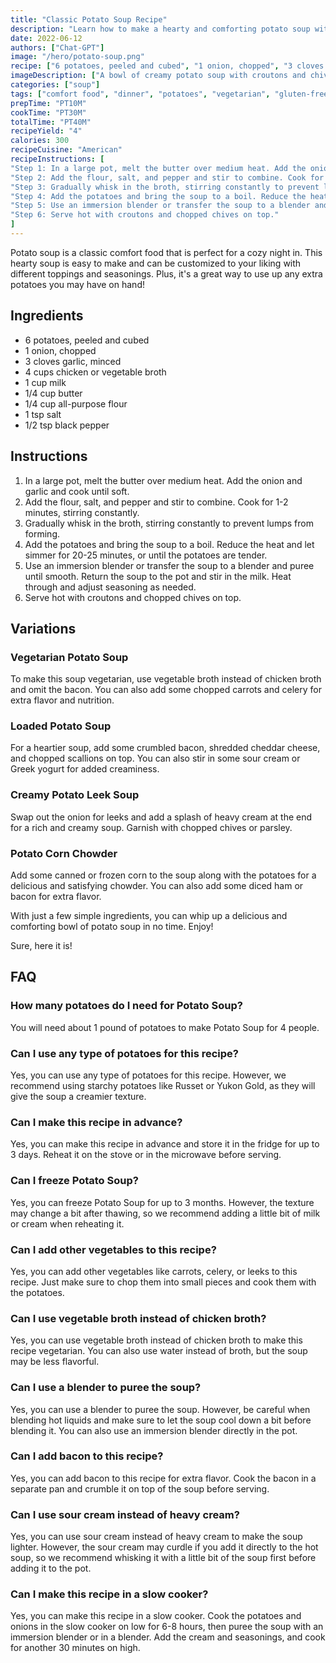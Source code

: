 ```yaml
---
title: "Classic Potato Soup Recipe"
description: "Learn how to make a hearty and comforting potato soup with this easy recipe. Perfect for a cozy night in!"
date: 2022-06-12
authors: ["Chat-GPT"]
image: "/hero/potato-soup.png"
recipe: ["6 potatoes, peeled and cubed", "1 onion, chopped", "3 cloves garlic, minced", "4 cups chicken or vegetable broth", "1 cup milk", "1/4 cup butter", "1/4 cup all-purpose flour", "1 tsp salt", "1/2 tsp black pepper"]
imageDescription: ["A bowl of creamy potato soup with croutons and chives on top."]
categories: ["soup"]
tags: ["comfort food", "dinner", "potatoes", "vegetarian", "gluten-free"]
prepTime: "PT10M"
cookTime: "PT30M"
totalTime: "PT40M"
recipeYield: "4"
calories: 300
recipeCuisine: "American"
recipeInstructions: [
"Step 1: In a large pot, melt the butter over medium heat. Add the onion and garlic and cook until soft.",
"Step 2: Add the flour, salt, and pepper and stir to combine. Cook for 1-2 minutes, stirring constantly.",
"Step 3: Gradually whisk in the broth, stirring constantly to prevent lumps from forming.",
"Step 4: Add the potatoes and bring the soup to a boil. Reduce the heat and let simmer for 20-25 minutes, or until the potatoes are tender.",
"Step 5: Use an immersion blender or transfer the soup to a blender and puree until smooth. Return the soup to the pot and stir in the milk. Heat through and adjust seasoning as needed.",
"Step 6: Serve hot with croutons and chopped chives on top."
]
---
```


Potato soup is a classic comfort food that is perfect for a cozy night in. This hearty soup is easy to make and can be customized to your liking with different toppings and seasonings. Plus, it's a great way to use up any extra potatoes you may have on hand!

## Ingredients

- 6 potatoes, peeled and cubed
- 1 onion, chopped
- 3 cloves garlic, minced
- 4 cups chicken or vegetable broth
- 1 cup milk
- 1/4 cup butter
- 1/4 cup all-purpose flour
- 1 tsp salt
- 1/2 tsp black pepper

## Instructions

1. In a large pot, melt the butter over medium heat. Add the onion and garlic and cook until soft.
2. Add the flour, salt, and pepper and stir to combine. Cook for 1-2 minutes, stirring constantly.
3. Gradually whisk in the broth, stirring constantly to prevent lumps from forming.
4. Add the potatoes and bring the soup to a boil. Reduce the heat and let simmer for 20-25 minutes, or until the potatoes are tender.
5. Use an immersion blender or transfer the soup to a blender and puree until smooth. Return the soup to the pot and stir in the milk. Heat through and adjust seasoning as needed.
6. Serve hot with croutons and chopped chives on top.

## Variations

### Vegetarian Potato Soup

To make this soup vegetarian, use vegetable broth instead of chicken broth and omit the bacon. You can also add some chopped carrots and celery for extra flavor and nutrition.

### Loaded Potato Soup

For a heartier soup, add some crumbled bacon, shredded cheddar cheese, and chopped scallions on top. You can also stir in some sour cream or Greek yogurt for added creaminess.

### Creamy Potato Leek Soup

Swap out the onion for leeks and add a splash of heavy cream at the end for a rich and creamy soup. Garnish with chopped chives or parsley.

### Potato Corn Chowder

Add some canned or frozen corn to the soup along with the potatoes for a delicious and satisfying chowder. You can also add some diced ham or bacon for extra flavor.

With just a few simple ingredients, you can whip up a delicious and comforting bowl of potato soup in no time. Enjoy!

Sure, here it is!

## FAQ

### How many potatoes do I need for Potato Soup?

You will need about 1 pound of potatoes to make Potato Soup for 4 people.

### Can I use any type of potatoes for this recipe?

Yes, you can use any type of potatoes for this recipe. However, we recommend using starchy potatoes like Russet or Yukon Gold, as they will give the soup a creamier texture.

### Can I make this recipe in advance?

Yes, you can make this recipe in advance and store it in the fridge for up to 3 days. Reheat it on the stove or in the microwave before serving.

### Can I freeze Potato Soup?

Yes, you can freeze Potato Soup for up to 3 months. However, the texture may change a bit after thawing, so we recommend adding a little bit of milk or cream when reheating it.

### Can I add other vegetables to this recipe?

Yes, you can add other vegetables like carrots, celery, or leeks to this recipe. Just make sure to chop them into small pieces and cook them with the potatoes.

### Can I use vegetable broth instead of chicken broth?

Yes, you can use vegetable broth instead of chicken broth to make this recipe vegetarian. You can also use water instead of broth, but the soup may be less flavorful.

### Can I use a blender to puree the soup?

Yes, you can use a blender to puree the soup. However, be careful when blending hot liquids and make sure to let the soup cool down a bit before blending it. You can also use an immersion blender directly in the pot.

### Can I add bacon to this recipe?

Yes, you can add bacon to this recipe for extra flavor. Cook the bacon in a separate pan and crumble it on top of the soup before serving.

### Can I use sour cream instead of heavy cream?

Yes, you can use sour cream instead of heavy cream to make the soup lighter. However, the sour cream may curdle if you add it directly to the hot soup, so we recommend whisking it with a little bit of the soup first before adding it to the pot.

### Can I make this recipe in a slow cooker?

Yes, you can make this recipe in a slow cooker. Cook the potatoes and onions in the slow cooker on low for 6-8 hours, then puree the soup with an immersion blender or in a blender. Add the cream and seasonings, and cook for another 30 minutes on high.
